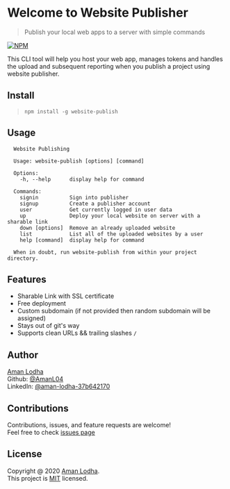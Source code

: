 # Welcome to Website Publisher

> Publish your local web apps to a server with simple commands

[![NPM](https://nodei.co/npm/website-publish.png?global=true&downloads=true&downloadRank=true&stars=true)](https://nodei.co/npm/website-publish/)


This CLI tool will help you host your web app, manages tokens and handles the upload and subsequent reporting when you publish a project using website publisher.

## Install

> `npm install -g website-publish`

## Usage

```
  Website Publishing

  Usage: website-publish [options] [command]

  Options:
    -h, --help      display help for command

  Commands:
    signin          Sign into publisher
    signup          Create a publisher account
    user            Get currently logged in user data
    up              Deploy your local website on server with a sharable link
    down [options]  Remove an already uploaded website
    list            List all of the uploaded websites by a user
    help [command]  display help for command

  When in doubt, run website-publish from within your project directory.
```

## Features

- Sharable Link with SSL certificate
- Free deployment
- Custom subdomain (if not provided then random subdomain will be assigned)
- Stays out of git's way
- Supports clean URLs && trailing slashes `/`

## Author

[Aman Lodha](https://amanlodha.tech)<br>
Github: [@AmanL04](https://github.com/AmanL04)<br>
LinkedIn: [@aman-lodha-37b642170](https://www.linkedin.com/in/aman-lodha-37b642170/)

## Contributions

Contributions, issues, and feature requests are welcome!<br>
Feel free to check [issues page](https://github.com/AmanL04/website-publisher/issues)

## License
Copyright @ 2020 [Aman Lodha](https://amanlodha.tech).<br>
This project is [MIT](https://opensource.org/licenses/MIT) licensed.